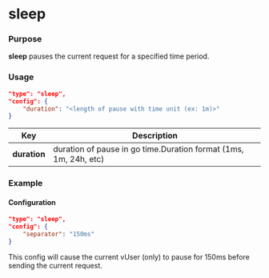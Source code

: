 # sleep

### Purpose

**sleep** pauses the current request for a specified time period.

### Usage

```json
"type": "sleep",
"config": {
    "duration": "<length of pause with time unit (ex: 1m)>"
}
```

| Key                | Description                                                                                            |
| ------------------ | ------------------------------------------------------------------------------------------------------ |
| **duration**       | duration of pause in go time.Duration format (1ms, 1m, 24h, etc)

### Example

#### Configuration

```json
"type": "sleep",
"config": {
    "separator": "150ms"
}
```

This config will cause the current vUser (only) to pause for 150ms before sending the current request.
